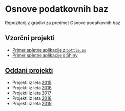 # Osnove podatkovnih baz

Repozitorij z gradivi za predmet Osnove podatkovnih baz


## Vzorčni projekti

* [Primer spletne aplikacije z `bottle.py`](https://github.com/jaanos/OPB-bottle)
* [Primer spletne aplikacije s Shiny](https://github.com/jaanos/OPB-shiny)


## [Oddani projekti](oddaje/)

* Projekti iz leta [2015](https://github.com/alenFMF/OPB14-15/tree/master/oddaje)
* Projekti iz leta [2016](oddaje/2016)
* Projekti iz leta [2017](oddaje/2017)
* Projekti iz leta [2018](oddaje/2018)
* Projekti iz leta [2019](oddaje/2019)
